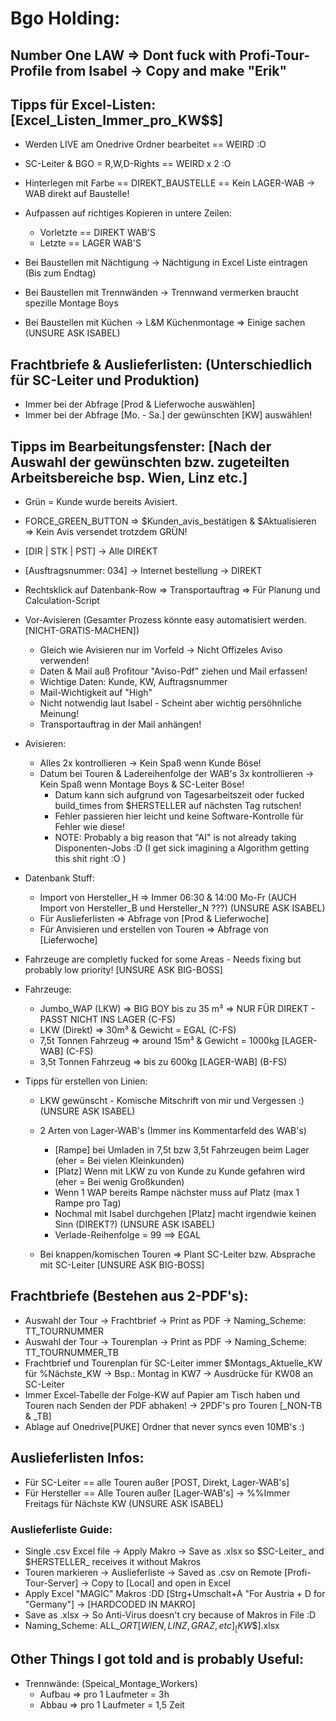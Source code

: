 # Bgo Holding:

## Number One LAW => Dont fuck with Profi-Tour-Profile from Isabel -> Copy and make "Erik"

## Tipps für Excel-Listen: [Excel_Listen_Immer_pro_KW$$]
- Werden LIVE am Onedrive Ordner bearbeitet == WEIRD :O
- SC-Leiter & BGO = R,W,D-Rights == WEIRD x 2 :O

- Hinterlegen mit Farbe == DIREKT_BAUSTELLE == Kein LAGER-WAB -> WAB direkt auf Baustelle!
- Aufpassen auf richtiges Kopieren in untere Zeilen:
  - Vorletzte == DIREKT WAB'S
  - Letzte == LAGER WAB'S

- Bei Baustellen mit Nächtigung -> Nächtigung in Excel Liste eintragen (Bis zum Endtag)
- Bei Baustellen mit Trennwänden -> Trennwand vermerken braucht spezille Montage Boys
- Bei Baustellen mit Küchen -> L&M Küchenmontage => Einige sachen (UNSURE ASK ISABEL)

## Frachtbriefe & Auslieferlisten: (Unterschiedlich für SC-Leiter und Produktion)
- Immer bei der Abfrage [Prod & Lieferwoche auswählen]
- Immer bei der Abfrage [Mo. - Sa.] der gewünschten [KW] auswählen!

## Tipps im Bearbeitungsfenster: [Nach der Auswahl der gewünschten bzw. zugeteilten Arbeitsbereiche bsp. Wien, Linz etc.]
- Grün = Kunde wurde bereits Avisiert.
- FORCE_GREEN_BUTTON => $Kunden_avis_bestätigen & $Aktualisieren => Kein Avis versendet trotzdem GRÜN!
- [DIR | STK | PST] -> Alle DIREKT
- [Ausftragsnummer: 034] -> Internet bestellung -> DIREKT
- Rechtsklick auf Datenbank-Row => Transportauftrag => Für Planung und Calculation-Script

- Vor-Avisieren (Gesamter Prozess könnte easy automatisiert werden. [NICHT-GRATIS-MACHEN])
    - Gleich wie Avisieren nur im Vorfeld -> Nicht Offizeles Aviso verwenden!
    - Daten & Mail auß Profitour "Aviso-Pdf" ziehen und Mail erfassen!
    - Wichtige Daten: Kunde, KW, Auftragsnummer
    - Mail-Wichtigkeit auf "High"
    - Nicht notwendig laut Isabel - Scheint aber wichtig persöhnliche Meinung!
    - Transportauftrag in der Mail anhängen!

- Avisieren:
    - Alles 2x kontrollieren -> Kein Spaß wenn Kunde Böse!
    - Datum bei Touren & Ladereihenfolge der WAB's 3x kontrollieren -> Kein Spaß wenn Montage Boys & SC-Leiter Böse!
        - Datum kann sich aufgrund von Tagesarbeitszeit oder fucked build_times from $HERSTELLER auf nächsten Tag rutschen!
        - Fehler passieren hier leicht und keine Software-Kontrolle für Fehler wie diese!
        - NOTE: Probably a big reason that "AI" is not already taking Disponenten-Jobs :D (I get sick imagining a Algorithm getting this shit right :O )

- Datenbank Stuff:
    - Import von Hersteller_H => Immer 06:30 & 14:00 Mo-Fr (AUCH Import von Hersteller_B und Hersteller_N ???) (UNSURE ASK ISABEL)
    - Für Auslieferlisten  => Abfrage von [Prod & Lieferwoche]
    - Für Anvisieren und erstellen von Touren => Abfrage von [Lieferwoche]

- Fahrzeuge are completly fucked for some Areas - Needs fixing but probably low priority! [UNSURE ASK BIG-BOSS]

- Fahrzeuge:
    - Jumbo_WAP (LKW) => BIG BOY bis zu 35 m³ => NUR FÜR DIREKT - PASST NICHT INS LAGER (C-FS)
    - LKW (Direkt) => 30m³ & Gewicht = EGAL (C-FS)
    - 7,5t Tonnen Fahrzeug => around 15m³ & Gewicht = 1000kg [LAGER-WAB] (C-FS)
    - 3,5t Tonnen Fahrzeug => bis zu 600kg [LAGER-WAB] (B-FS)

- Tipps für erstellen von Linien:
    - LKW gewünscht - Komische Mitschrift von mir und Vergessen :) (UNSURE ASK ISABEL)
    - 2 Arten von Lager-WAB's (Immer ins Kommentarfeld des WAB's)
        - [Rampe] bei Umladen in 7,5t bzw 3,5t Fahrzeugen beim Lager (eher = Bei vielen Kleinkunden)
        - [Platz] Wenn mit LKW zu von Kunde zu Kunde gefahren wird (eher = Bei wenig Großkunden)
        - Wenn 1 WAP bereits Rampe nächster muss auf Platz (max 1 Rampe pro Tag)
        - Nochmal mit Isabel durchgehen [Platz] macht irgendwie keinen Sinn (DIREKT?) (UNSURE ASK ISABEL)
        - Verlade-Reihenfolge = 99 ==> EGAL

    - Bei knappen/komischen Touren => Plant SC-Leiter bzw. Absprache mit SC-Leiter [UNSURE ASK BIG-BOSS]

## Frachtbriefe (Bestehen aus 2-PDF's):
- Auswahl der Tour -> Frachtbrief -> Print as PDF -> Naming_Scheme: TT_TOURNUMMER
- Auswahl der Tour -> Tourenplan -> Print as PDF -> Naming_Scheme: TT_TOURNUMMER_TB
- Frachtbrief und Tourenplan für SC-Leiter immer $Montags_Aktuelle_KW für %Nächste_KW -> Bsp.: Montag in KW7 -> Ausdrücke für KW08 an SC-Leiter
- Immer Excel-Tabelle der Folge-KW auf Papier am Tisch haben und Touren nach Senden der PDF abhaken! -> 2PDF's pro Touren [_NON-TB & _TB]
- Ablage auf Onedrive[PUKE] Ordner that never syncs even 10MB's :)

## Auslieferlisten Infos:
- Für SC-Leiter == alle Touren außer [POST, Direkt, Lager-WAB's]
- Für Hersteller == Alle Touren außer [Lager-WAB's] -> %%Immer Freitags für Nächste KW (UNSURE ASK ISABEL)

### Auslieferliste Guide:
- Single .csv Excel file -> Apply Makro -> Save as .xlsx so $SC-Leiter_ and $HERSTELLER_ receives it without Makros
- Touren markieren -> Auslieferliste -> Saved as .csv on Remote [Profi-Tour-Server] -> Copy to [Local] and open in Excel
- Apply Excel "MAGIC" Makros :DD [Strg+Umschalt+A "For Austria + D for "Germany"] -> [HARDCODED IN MAKRO]
- Save as .xlsx -> So Anti-Virus doesn't cry because of Makros in File :D
- Naming_Scheme: ALL_$ORT[WIEN,LINZ,GRAZ,etc]_[KW$$].xlsx

## Other Things I got told and is probably Useful:
- Trennwände: (Speical_Montage_Workers)
    - Aufbau => pro 1 Laufmeter = 3h
    - Abbau => pro 1 Laufmeter = 1,5 Zeit

